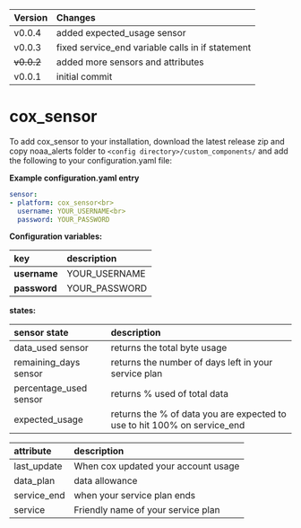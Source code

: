 Version | Changes
:--- | :---
v0.0.4 | added expected_usage sensor
v0.0.3 | fixed service_end variable calls in if statement
<strike>v0.0.2</strike> | added more sensors and attributes
v0.0.1 | initial commit

# cox_sensor

To add cox_sensor to your installation, download the latest release zip and copy noaa_alerts folder to `<config directory>/custom_components/` and add the following to your configuration.yaml file:

**Example configuration.yaml entry**
```yaml
sensor:
- platform: cox_sensor<br>
  username: YOUR_USERNAME<br>
  password: YOUR_PASSWORD
```
**Configuration variables:**  

key | description  
:--- | :---  
**username** | YOUR_USERNAME
**password** | YOUR_PASSWORD

**states:** 

sensor state | description
:-- | :--
data_used sensor | returns the total byte usage
remaining_days sensor | returns the number of days left in your service plan
percentage_used sensor | returns % used of total data
expected_usage | returns the % of data you are expected to use to hit 100% on service_end

attribute | description  
:--- | :---  
last_update | When cox updated your account usage
data_plan | data allowance
service_end | when your service plan ends
service | Friendly name of your service plan
